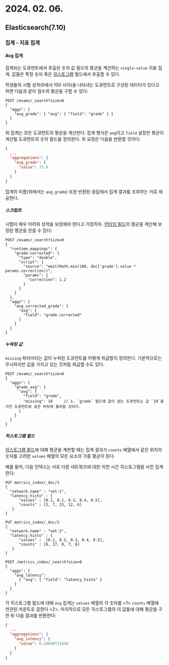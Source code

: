 # 2024. 02. 06.

## Elasticsearch(7.10)

### 집계 - 지표 집계

#### Avg 집계

집계되는 도큐먼트에서 추출된 숫자 값 필드의 평균을 계산하는 `single-value` 지표 집계. 값들은 특정 숫자 혹은 [히스토그램][histogram] 필드에서 추출할 수 있다.

학생들의 시험 성적(0에서 100 사이)을 나타내는 도큐먼트로 구성된 데이터가 있다고 하면 다음과 같이 점수의 평균을 구할 수 있다:

```http
POST /exams/_search?size=0
{
  "aggs": {
    "avg_grade": { "avg": { "field": "grade" } }
  }
}
```

위 집계는 모든 도큐먼트의 평균을 계산한다. 집계 형식은 `avg`이고 `field` 설정은 평균이 계산될 도큐먼트의 숫자 필드를 정의한다. 위 요청은 다음을 반환할 것이다:

```json
{
  ...
  "aggregations": {
    "avg_grade": {
      "value": 75.0
    }
  }
}
```

집계의 이름(위에서는 `avg_grade`) 또한 반환된 응답에서 집계 결과를 조회하는 키로 제공한다.

##### 스크립트

시험이 매우 어려워 성적을 보정해야 한다고 가정하자. [런타임 필드][runtime-field]의 평균을 계산해 보정된 평균을 얻을 수 있다:

```http
POST /exams/_search?size=0
{
  "runtime_mappings": {
    "grade.corrected": {
      "type": "double",
      "script": {
        "source": "emit(Math.min(100, doc['grade'].value * params.correction))",
        "params": {
          "correction": 1.2
        }
      }
    }
  },
  "aggs": {
    "avg_corrected_grade": {
      "avg": {
        "field": "grade.corrected"
      }
    }
  }
}
```

##### 누락된 값

`missing` 파라미터는 값이 누락된 도큐먼트를 어떻게 취급할지 정의한다. 기본적으로는 무시하지만 값을 가지고 있는 것처럼 취급할 수도 있다.

```http
POST /exams/_search?size=0
{
  "aggs": {
    "grade_avg": {
      "avg": {
        "field": "grade",
        "missing": 10     // 1. `grade` 필드에 값이 없는 도큐먼트는 값 `10`을 가진 도큐먼트와 같은 버킷에 들어갈 것이다.
      }
    }
  }
}
```

##### 히스토그램 필드

[히스토그램 필드][histogram]에 대해 평균을 계싼할 때는 집계 결과가 `counts` 배열에서 같은 위치의 숫자를 고려한 `values` 배열의 모든 요소의 가중 평균이 된다.

예를 들어, 다음 인덱스는 서로 다른 네트워크에 대한 지연 시간 히스토그램을 사전 집계한다:

```http
PUT metrics_index/_doc/1
{
  "network.name" : "net-1",
  "latency_histo" : {
      "values" : [0.1, 0.2, 0.3, 0.4, 0.5], 
      "counts" : [3, 7, 23, 12, 6] 
   }
}

PUT metrics_index/_doc/2
{
  "network.name" : "net-2",
  "latency_histo" : {
      "values" :  [0.1, 0.2, 0.3, 0.4, 0.5], 
      "counts" : [8, 17, 8, 7, 6] 
   }
}

POST /metrics_index/_search?size=0
{
  "aggs": {
    "avg_latency":
      { "avg": { "field": "latency_histo" }
    }
  }
}
```

각 히스토그램 필드에 대해 `avg` 집계는 `values` 배열의 각 숫자를 <1> `counts` 배열에 연관된 카운트로 곱한다 <2>. 마지막으로 모든 히스토그램의 이 값들에 대해 평균을 구한 뒤 다음 결과를 반환한다:

```json
{
  ...
  "aggregations": {
    "avg_latency": {
      "value": 0.29690721649
    }
  }
}
```



[histogram]: https://www.elastic.co/guide/en/elasticsearch/reference/current/histogram.html
[runtime-field]: https://www.elastic.co/guide/en/elasticsearch/reference/current/runtime.html